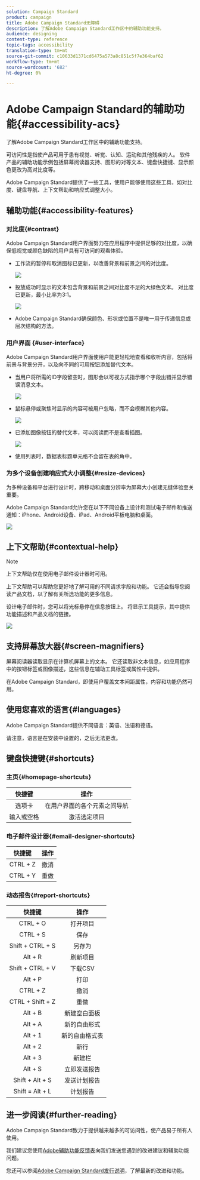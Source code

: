 ```yaml
---
solution: Campaign Standard
product: campaign
title: Adobe Campaign Standard无障碍
description: 了解Adobe Campaign Standard工作区中的辅助功能支持。
audience: designing
content-type: reference
topic-tags: accessibility
translation-type: tm+mt
source-git-commit: c10633d1371cd6475a573a8c851c5f7e364baf62
workflow-type: tm+mt
source-wordcount: '682'
ht-degree: 0%

---
```



# Adobe Campaign Standard的辅助功能{#accessibility-acs}

了解Adobe Campaign Standard工作区中的辅助功能支持。

可访问性是指使产品可用于患有视觉、听觉、认知、运动和其他残疾的人。 软件产品的辅助功能示例包括屏幕阅读器支持、图形的对等文本、键盘快捷键、显示颜色更改为高对比度等。

Adobe Campaign Standard提供了一些工具，使用户能够使用这些工具，如对比度、键盘导航、上下文帮助和响应式调整大小。

## 辅助功能{#accessibility-features}

### 对比度{#contrast}

Adobe Campaign Standard用户界面努力在应用程序中提供足够的对比度，以确保低视觉或颜色缺陷的用户具有可访问的观看体验。

* 工作流的暂停和取消图标已更新，以改善背景和前景之间的对比度。

   ![](assets/accessibility_1.png)

* 投放成功时显示的文本包含背景和前景之间对比度不足的大绿色文本。 对比度已更新，最小比率为3:1。

   ![](assets/accessibility_2.png)

* Adobe Campaign Standard确保颜色、形状或位置不是唯一用于传递信息或层次结构的方法。

### 用户界面 {#user-interface}

Adobe Campaign Standard用户界面使用户能更轻松地查看和收听内容，包括将前景与背景分开，以及向不同的可用按钮添加替代文本。

* 当用户将所需的ID字段留空时，图形会以可视方式指示哪个字段出错并显示错误消息文本。

   ![](assets/accessibility_3.png)

* 鼠标悬停或聚焦时显示的内容可被用户忽略，而不会模糊其他内容。

   ![](assets/accessibility_4.png)

* 已添加图像按钮的替代文本，可以阅读而不是查看插图。

   ![](assets/accessibility_5.png)

* 使用列表时，数据表标题单元格不会留在表的角中。

### 为多个设备创建响应式大小调整{#resize-devices}

为多种设备和平台进行设计时，跨移动和桌面分辨率为屏幕大小创建无缝体验至关重要。

Adobe Campaign Standard允许您在以下不同设备上设计和测试电子邮件和推送通知：iPhone、Android设备、iPad、Android平板电脑和桌面。

![](assets/accessibility_6.png)

## 上下文帮助{#contextual-help}

>[!NOTE]
>
> 上下文帮助仅在使用电子邮件设计器时可用。

上下文帮助可以帮助您更好地了解可用的不同请求字段和功能。 它还会指导您阅读产品文档，以了解有关所选功能的更多信息。

设计电子邮件时，您可以将光标悬停在信息按钮上。 将显示工具提示，其中提供功能描述和产品文档的链接。

![](assets/accessibility_7.png)

## 支持屏幕放大器{#screen-magnifiers}

屏幕阅读器读取显示在计算机屏幕上的文本。 它还读取非文本信息，如应用程序中的按钮标签或图像描述，这些信息在辅助工具标签或属性中提供。

在Adobe Campaign Standard，即使用户覆盖文本间距属性，内容和功能仍然可用。

## 使用您喜欢的语言{#languages}

Adobe Campaign Standard提供不同语言：英语、法语和德语。

请注意，语言是在安装中设置的，之后无法更改。

## 键盘快捷键{#shortcuts}

### 主页{#homepage-shortcuts}

| 快捷键 | 操作 |
|:-:|:-:|
| 选项卡 | 在用户界面的各个元素之间导航 |
| 输入或空格 | 激活选定项目 |

### 电子邮件设计器{#email-designer-shortcuts}

| 快捷键 | 操作 |
|:-:|:-:|
| CTRL + Z | 撤消 |
| CTRL + Y | 重做 |

### 动态报告{#report-shortcuts}

| 快捷键 | 操作 |
|:-:|:-:|
| CTRL + O | 打开项目 |
| CTRL + S | 保存 |
| Shift + CTRL + S | 另存为 |
| Alt + R | 刷新项目 |
| Shift + CTRL + V | 下载CSV |
| Alt + P | 打印 |
| CTRL + Z | 撤消 |
| CTRL + Shift + Z | 重做 |
| Alt + B | 新建空白面板 |
| Alt + A | 新的自由形式 |
| Alt + 1 | 新的自由格式表 |
| Alt + 2 | 新行 |
| Alt + 3 | 新建栏 |
| Alt + S | 立即发送报告 |
| Shift + Alt + S | 发送计划报告 |
| Shift = Alt + L | 计划报告 |

## 进一步阅读{#further-reading}

Adobe Campaign Standard致力于提供越来越多的可访问性，使产品易于所有人使用。

我们建议您使用[Adobe辅助功能反馈表](https://www.adobe.com/accessibility/feedback.html)向我们发送您遇到的改进建议和辅助功能问题。

您还可以参阅[Adobe Campaign Standard发行说明](https://experienceleague.adobe.com/docs/campaign-standard/using/release-notes/release-notes.html?lang=en#release-notes)，了解最新的改进和功能。